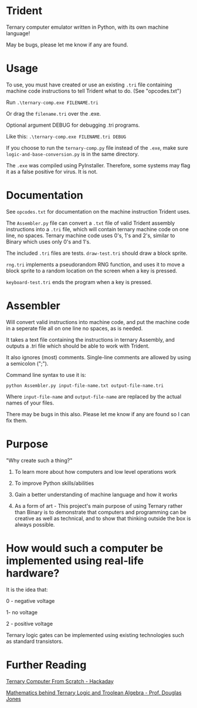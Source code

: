 # Trident
Ternary computer emulator written in Python, with its own machine language!

May be bugs, please let me know if any are found.

# Usage

To use, you must have created or use an existing ```.tri``` file containing machine code instructions to tell Trident what to do.
(See "opcodes.txt")

Run ```.\ternary-comp.exe FILENAME.tri```

Or drag the ```filename.tri``` over the .exe. 

Optional argument DEBUG for debugging .tri programs.

Like this: ```.\ternary-comp.exe FILENAME.tri DEBUG```

If you choose to run the ```ternary-comp.py``` file instead of the ```.exe```, make sure ```logic-and-base-conversion.py``` is in the same directory.

The ```.exe``` was compiled using PyInstaller. Therefore, some systems may flag it as a false positive for virus. It is not.

# Documentation
See ```opcodes.txt``` for documentation on the machine instruction Trident uses.

The ```Assembler.py``` file can convert a ```.txt``` file of valid Trident assembly instructions into a ```.tri``` file, which will contain ternary machine code on one line, no spaces. Ternary machine code uses 0's, 1's and 2's, similar to Binary which uses only 0's and 1's. 

The included ```.tri``` files are tests. ```draw-test.tri``` should draw a block sprite. 

```rng.tri``` implements a pseudorandom RNG function, and uses it to move a block sprite to a random location on the screen when a key is pressed.

```keyboard-test.tri``` ends the program when a key is pressed.

# Assembler

Will convert valid instructions into machine code, and put the machine code in a seperate file all on one line no spaces, as is needed.

It takes a text file containing the instructions in ternary Assembly, and outputs a .tri file which should be able to work with Trident.

It also ignores (most) comments. Single-line comments are allowed by using a semicolon (";").

Command line syntax to use it is:

```python Assembler.py input-file-name.txt output-file-name.tri```

Where ```input-file-name``` and ```output-file-name``` are replaced by the actual names of your files.

There may be bugs in this also. Please let me know if any are found so I can fix them.


# Purpose

"Why create such a thing?"
 
 1. To learn more about how computers and low level operations work
 
 2. To improve Python skills/abilities
 
 3. Gain a better understanding of machine language and how it works
 
 4. As a form of art - This project's main purpose of using Ternary rather than Binary is to demonstrate that computers and programming can be creative as well as technical, and to show that thinking outside the box is always possible.


# How would such a computer be implemented using real-life hardware?

It is the idea that:

0 - negative voltage

1- no voltage

2 - positive voltage

Ternary logic gates can be implemented using existing technologies such as standard transistors.


# Further Reading

[Ternary Computer From Scratch - Hackaday](https://hackaday.io/project/1043-base-3-ternary-computer-from-scratch)

[Mathematics behind Ternary Logic and Troolean Algebra - Prof. Douglas Jones](https://homepage.divms.uiowa.edu/~jones/ternary/logic.shtml)
